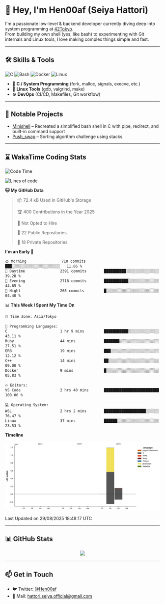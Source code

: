 # 👋 Hey, I'm Hen00af (Seiya Hattori)

I'm a passionate low-level & backend developer currently diving deep into system programming at [42Tokyo](https://42tokyo.jp/).  
From building my own shell (yes, like bash) to experimenting with Git internals and Linux tools, I love making complex things simple and fast.

---

## 🛠 Skills & Tools

![C](https://img.shields.io/badge/C-00599C?style=flat&logo=c&logoColor=white)
![Bash](https://img.shields.io/badge/Bash-121011?style=flat&logo=gnu-bash)
![Docker](https://img.shields.io/badge/Docker-2496ED?style=flat&logo=docker&logoColor=white)
![Linux](https://img.shields.io/badge/Linux-FCC624?style=flat&logo=linux&logoColor=black)

- 🔧 **C / System Programming** (fork, malloc, signals, execve, etc.)
- 🐧 **Linux Tools** (gdb, valgrind, make)
- ⚙️ **DevOps** (CI/CD, Makefiles, Git workflow)

---

## 🚀 Notable Projects

- [Minishell](https://github.com/Hen00af/minishell) – Recreated a simplified bash shell in C with pipe, redirect, and built-in command support
- [Push_swap](https://github.com/Hen00af/push_swap) – Sorting algorithm challenge using stacks

---

## ⌛ WakaTime Coding Stats

<!--START_SECTION:waka-->
![Code Time](http://img.shields.io/badge/Code%20Time-325%20hrs%2015%20mins-blue)

![Lines of code](https://img.shields.io/badge/From%20Hello%20World%20I%27ve%20Written-1.3%20million%20lines%20of%20code-blue)

**🐱 My GitHub Data** 

> 📦 72.4 kB Used in GitHub's Storage 
 > 
> 🏆 400 Contributions in the Year 2025
 > 
> 🚫 Not Opted to Hire
 > 
> 📜 22 Public Repositories 
 > 
> 🔑 18 Private Repositories 
 > 
**I'm an Early 🐤** 

```text
🌞 Morning                710 commits         ███░░░░░░░░░░░░░░░░░░░░░░   11.66 % 
🌆 Daytime                2391 commits        ██████████░░░░░░░░░░░░░░░   39.28 % 
🌃 Evening                2718 commits        ███████████░░░░░░░░░░░░░░   44.65 % 
🌙 Night                  268 commits         █░░░░░░░░░░░░░░░░░░░░░░░░   04.40 % 
```


📊 **This Week I Spent My Time On** 

```text
🕑︎ Time Zone: Asia/Tokyo

💬 Programming Languages: 
C                        1 hr 9 mins         ███████████░░░░░░░░░░░░░░   43.11 % 
Ruby                     44 mins             ███████░░░░░░░░░░░░░░░░░░   27.51 % 
ERB                      19 mins             ███░░░░░░░░░░░░░░░░░░░░░░   12.12 % 
C++                      14 mins             ██░░░░░░░░░░░░░░░░░░░░░░░   09.00 % 
Docker                   9 mins              █░░░░░░░░░░░░░░░░░░░░░░░░   05.83 % 

🔥 Editors: 
VS Code                  2 hrs 40 mins       █████████████████████████   100.00 % 

💻 Operating System: 
WSL                      2 hrs 2 mins        ███████████████████░░░░░░   76.47 % 
Linux                    37 mins             ██████░░░░░░░░░░░░░░░░░░░   23.53 % 
```

**Timeline**

![Lines of Code chart](https://raw.githubusercontent.com/Hen00af/Hen00af/main/assets/bar_graph.png)


 Last Updated on 29/08/2025 18:48:17 UTC
<!--END_SECTION:waka-->

---

## 📊 GitHub Stats

<p align="center">
  <img src="https://github-readme-stats.vercel.app/api?username=Hen00af&show_icons=true&theme=tokyonight" />
</p>

---

## 📫 Get in Touch

- 🐦 Twitter: [@Hen00af](https://twitter.com/Hen00af)
- 📮 Mail: hattori.seiya.official@gmail.com
